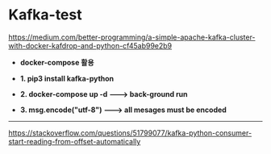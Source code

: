 # Kafka-test

https://medium.com/better-programming/a-simple-apache-kafka-cluster-with-docker-kafdrop-and-python-cf45ab99e2b9

* **docker-compose 활용**


* **1. pip3 install kafka-python**
* **2. docker-compose up -d ---> back-ground run**
* **3. msg.encode("utf-8") ---> all mesages must be encoded**

 - - -
 https://stackoverflow.com/questions/51799077/kafka-python-consumer-start-reading-from-offset-automatically